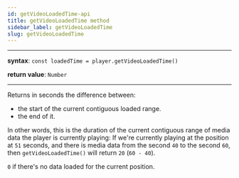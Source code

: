 ```yaml
---
id: getVideoLoadedTime-api
title: getVideoLoadedTime method
sidebar_label: getVideoLoadedTime
slug: getVideoLoadedTime
---
```


---

**syntax**: `const loadedTime = player.getVideoLoadedTime()`

**return value**: `Number`

---

Returns in seconds the difference between:

- the start of the current contiguous loaded range.
- the end of it.

In other words, this is the duration of the current contiguous range of media
data the player is currently playing:
If we're currently playing at the position at `51` seconds, and there is media
data from the second `40` to the second `60`, then `getVideoLoadedTime()` will
return `20` (`60 - 40`).

`0` if there's no data loaded for the current position.
